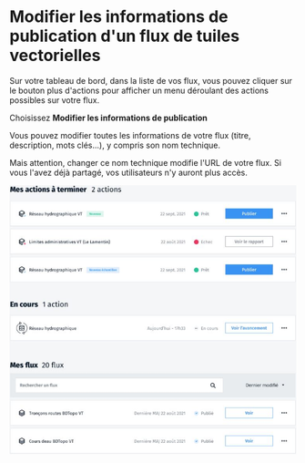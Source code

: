 # Modifier les informations de publication d'un flux de tuiles vectorielles

Sur votre tableau de bord, dans la liste de vos flux, vous pouvez cliquer sur le
bouton plus d'actions pour afficher un menu déroulant des actions possibles sur
votre flux.

Choisissez **Modifier les informations de publication**

Vous pouvez modifier toutes les informations de votre flux (titre, description,
mots clés...), y compris son nom technique.

Mais attention, changer ce nom technique modifie l'URL de votre flux. Si vous
l'avez déjà partagé, vos utilisateurs n'y auront plus accès.

![](./img/workspace/mes_flux.jpg)
